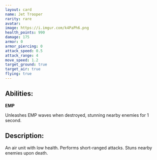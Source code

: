 ```yaml
---
layout: card
name: Jet Trooper
rarity: rare
avatar: 
image: https://i.imgur.com/k4PaPh6.png
health_points: 990
damage: 175
armor: 0
armor_piercing: 0
attack_speed: 0.5
attack_range: 4
move_speed: 1.2
target_ground: true
target_air: true
flying: true
---
```


## Abilities:

**EMP**

Unleashes EMP waves when destroyed, stunning nearby enemies for 1 second.

## Description:

An air unit with low health. Performs short-ranged attacks. Stuns nearby enemies upon death.